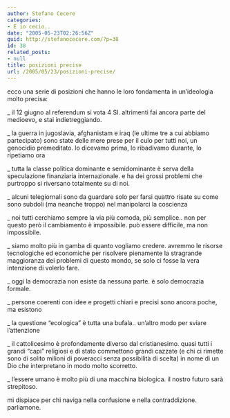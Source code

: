 ```yaml
---
author: Stefano Cecere
categories:
- E io cecio..
date: "2005-05-23T02:26:56Z"
guid: http://stefanocecere.com/?p=38
id: 38
related_posts:
- null
title: posizioni precise
url: /2005/05/23/posizioni-precise/
---
```


ecco una serie di posizioni che hanno le loro fondamenta in un&#8217;ideologia molto precisa:

_ il 12 giugno al referendum si vota 4 SI. altrimenti fai ancora parte del medioevo, e stai indietreggiando.
  
_ la guerra in jugoslavia, afghanistam e iraq (le ultime tre a cui abbiamo partecipato) sono state delle mere prese per il culo per tutti noi, un genocidio premeditato. lo dicevamo prima, lo ribadivamo durante, lo ripetiamo ora
  
_ tutta la classe politica dominante e semidominante &#xe8; serva della speculazione finanziaria internazionale. e ha dei grossi problemi che purtroppo si riversano totalmente su di noi.
  
_ alcuni telegiornali sono da guardare solo per farsi quattro risate su come sono subdoli (ma neanche troppo) nel manipolarci la coscienza
  
_ noi tutti cerchiamo sempre la via pi&#xf9; comoda, pi&#xf9; semplice.. non per questo per&#xf2; il cambiamento &#xe8; impossibile. pu&#xf2; essere difficile, ma non impossibile.
  
_ siamo molto pi&#xf9; in gamba di quanto vogliamo credere. avremmo le risorse tecnologiche ed economiche per risolvere pienamente la stragrande maggioranza dei problemi di questo mondo, se solo ci fosse la vera intenzione di volerlo fare.
  
_ oggi la democrazia non esiste da nessuna parte. &#xe8; solo democrazia formale.
  
_ persone coerenti con idee e progetti chiari e precisi sono ancora poche, ma esistono
  
_ la questione &#8220;ecologica&#8221; &#xe8; tutta una bufala.. un&#8217;altro modo per sviare l&#8217;attenzione
  
_ il cattolicesimo &#xe8; profondamente diverso dal cristianesimo. quasi tutti i grandi &#8220;capi&#8221; religiosi e di stato commettono grandi cazzate (e chi ci rimette sono di solito milioni di poveracci senza possibilit&#xe0; di scelta) in nome di un Dio che interpretano in modo molto scorretto.
  
_ l&#8217;essere umano &#xe8; molto pi&#xf9; di una macchina biologica. il nostro futuro sar&#xe0; strepitoso.

mi dispiace per chi naviga nella confusione e nella contraddizione. parliamone.